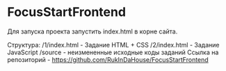 # FocusStartFrontend
Для запуска проекта запустить index.html в корне сайта.

Структура:
/1/index.html - Задание HTML + CSS
/2/index.html - Задание JavaScript
/source - неизмененные исходные коды заданий
Ссылка на репозиторий - https://github.com/RukInDaHouse/FocusStartFrontend
